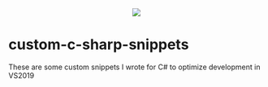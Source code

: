 <div align=center>
  <img src="https://imgs.search.brave.com/uGE-u91oONIUvd0BuJvR-ISRoZnMDz8HhTkMjABGhqk/rs:fit:860:0:0/g:ce/aHR0cHM6Ly91cGxv/YWQud2lraW1lZGlh/Lm9yZy93aWtpcGVk/aWEvY29tbW9ucy8x/LzE3L0NfU2hhcnBf/SWNvbi5wbmc">
</div>

# custom-c-sharp-snippets
These are some custom snippets I wrote for C# to optimize development in VS2019
